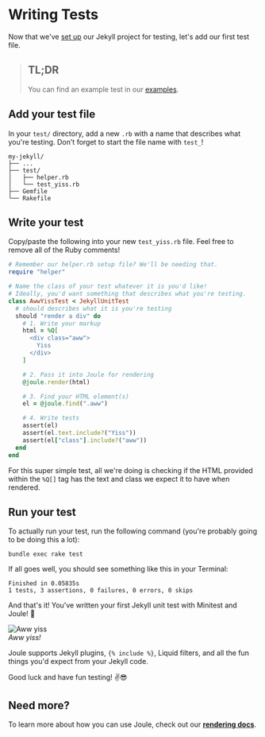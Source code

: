 # Writing Tests

Now that we've [set up](./setup.md) our Jekyll project for testing, let's add our first test file.

> ## TL;DR
> You can find an example test in our [examples](https://github.com/helpscout/jekyll-joule/tree/master/examples/test).

## Add your test file

In your `test/` directory, add a new `.rb` with a name that describes what you're testing. Don't forget to start the file name with `test_`!

```shell
my-jekyll/
├── ...
├── test/
│   ├── helper.rb
│   └── test_yiss.rb
├── Gemfile
└── Rakefile
```


## Write your test

Copy/paste the following into your new `test_yiss.rb` file. Feel free to remove all of the Ruby comments!

```ruby
# Remember our helper.rb setup file? We'll be needing that.
require "helper"

# Name the class of your test whatever it is you'd like!
# Ideally, you'd want something that describes what you're testing.
class AwwYissTest < JekyllUnitTest
  # should describes what it is you're testing
  should "render a div" do
    # 1. Write your markup
    html = %Q[
      <div class="aww">
        Yiss
      </div>
    ]

    # 2. Pass it into Joule for rendering
    @joule.render(html)

    # 3. Find your HTML element(s)
    el = @joule.find(".aww")

    # 4. Write tests
    assert(el)
    assert(el.text.include?("Yiss"))
    assert(el["class"].include?("aww"))
  end
end
```

For this super simple test, all we're doing is checking if the HTML provided within the `%Q[]` tag has the text and class we expect it to have when rendered.


## Run your test

To actually run your test, run the following command (you're probably going to be doing this a lot):

`bundle exec rake test`

If all goes well, you should see something like this in your Terminal:

```
Finished in 0.05835s
1 tests, 3 assertions, 0 failures, 0 errors, 0 skips
```

And that's it! You've written your first Jekyll unit test with Minitest and Joule! 🚀


![Aww yiss](https://media.giphy.com/media/S4P8Z5fiLRpOU/giphy.gif)<br>
_Aww yiss!_


Joule supports Jekyll plugins, `{% include %}`, Liquid filters, and all the fun things you'd expect from your Jekyll code.

Good luck and have fun testing! ✌️😎


## Need more?

To learn more about how you can use Joule, check out our **[rendering docs](./rendering.md)**.
